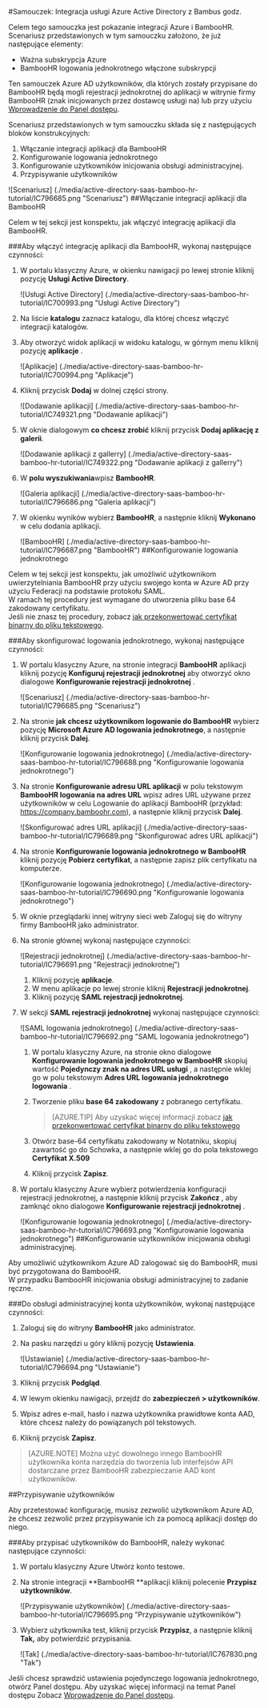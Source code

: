 <properties 
    pageTitle="Samouczek: Integracja usługi Azure Active Directory z Bambus HR | Microsoft Azure" 
    description="Dowiedz się, jak użyć HR Bambus z usługą Azure Active Directory w celu włączenia rejestracji jednokrotnej, automatycznego inicjowania obsługi administracyjnej i nie tylko!" 
    services="active-directory" 
    authors="jeevansd"  
    documentationCenter="na" 
    manager="femila"/>
<tags 
    ms.service="active-directory" 
    ms.devlang="na" 
    ms.topic="article" 
    ms.tgt_pltfrm="na" 
    ms.workload="identity" 
    ms.date="09/29/2016" 
    ms.author="jeedes" />

#<a name="tutorial-azure-active-directory-integration-with-bamboo-hr"></a>Samouczek: Integracja usługi Azure Active Directory z Bambus godz.

Celem tego samouczka jest pokazanie integracji Azure i BambooHR.  
Scenariusz przedstawionych w tym samouczku założono, że już następujące elementy:

-   Ważna subskrypcja Azure
-   BambooHR logowania jednokrotnego włączone subskrypcji

Ten samouczek Azure AD użytkowników, dla których zostały przypisane do BambooHR będą mogli rejestracji jednokrotnej do aplikacji w witrynie firmy BambooHR (znak inicjowanych przez dostawcę usługi na) lub przy użyciu [Wprowadzenie do Panel dostępu](active-directory-saas-access-panel-introduction.md).

Scenariusz przedstawionych w tym samouczku składa się z następujących bloków konstrukcyjnych:

1.  Włączanie integracji aplikacji dla BambooHR
2.  Konfigurowanie logowania jednokrotnego
3.  Konfigurowanie użytkowników inicjowania obsługi administracyjnej.
4.  Przypisywanie użytkowników

![Scenariusz] (./media/active-directory-saas-bamboo-hr-tutorial/IC796685.png "Scenariusz")
##<a name="enabling-the-application-integration-for-bamboohr"></a>Włączanie integracji aplikacji dla BambooHR

Celem w tej sekcji jest konspektu, jak włączyć integrację aplikacji dla BambooHR.

###<a name="to-enable-the-application-integration-for-bamboohr-perform-the-following-steps"></a>Aby włączyć integrację aplikacji dla BambooHR, wykonaj następujące czynności:

1.  W portalu klasyczny Azure, w okienku nawigacji po lewej stronie kliknij pozycję **Usługi Active Directory**.

    ![Usługi Active Directory] (./media/active-directory-saas-bamboo-hr-tutorial/IC700993.png "Usługi Active Directory")

2.  Na liście **katalogu** zaznacz katalogu, dla której chcesz włączyć integracji katalogów.

3.  Aby otworzyć widok aplikacji w widoku katalogu, w górnym menu kliknij pozycję **aplikacje** .

    ![Aplikacje] (./media/active-directory-saas-bamboo-hr-tutorial/IC700994.png "Aplikacje")

4.  Kliknij przycisk **Dodaj** w dolnej części strony.

    ![Dodawanie aplikacji] (./media/active-directory-saas-bamboo-hr-tutorial/IC749321.png "Dodawanie aplikacji")

5.  W oknie dialogowym **co chcesz zrobić** kliknij przycisk **Dodaj aplikację z galerii**.

    ![Dodawanie aplikacji z gallerry] (./media/active-directory-saas-bamboo-hr-tutorial/IC749322.png "Dodawanie aplikacji z gallerry")

6.  W **polu wyszukiwania**wpisz **BambooHR**.

    ![Galeria aplikacji] (./media/active-directory-saas-bamboo-hr-tutorial/IC796686.png "Galeria aplikacji")

7.  W okienku wyników wybierz **BambooHR**, a następnie kliknij **Wykonano** w celu dodania aplikacji.

    ![BambooHR] (./media/active-directory-saas-bamboo-hr-tutorial/IC796687.png "BambooHR")
##<a name="configuring-single-sign-on"></a>Konfigurowanie logowania jednokrotnego

Celem w tej sekcji jest konspektu, jak umożliwić użytkownikom uwierzytelniania BambooHR przy użyciu swojego konta w Azure AD przy użyciu Federacji na podstawie protokołu SAML.  
W ramach tej procedury jest wymagane do utworzenia pliku base 64 zakodowany certyfikatu.  
Jeśli nie znasz tej procedury, zobacz [jak przekonwertować certyfikat binarny do pliku tekstowego](http://youtu.be/PlgrzUZ-Y1o).

###<a name="to-configure-single-sign-on-perform-the-following-steps"></a>Aby skonfigurować logowania jednokrotnego, wykonaj następujące czynności:

1.  W portalu klasyczny Azure, na stronie integracji **BambooHR** aplikacji kliknij pozycję **Konfiguruj rejestracji jednokrotnej** aby otworzyć okno dialogowe **Konfigurowanie rejestracji jednokrotnej** .

    ![Scenariusz] (./media/active-directory-saas-bamboo-hr-tutorial/IC796685.png "Scenariusz")

2.  Na stronie **jak chcesz użytkownikom logowanie do BambooHR** wybierz pozycję **Microsoft Azure AD logowania jednokrotnego**, a następnie kliknij przycisk **Dalej**.

    ![Konfigurowanie logowania jednokrotnego] (./media/active-directory-saas-bamboo-hr-tutorial/IC796688.png "Konfigurowanie logowania jednokrotnego")

3.  Na stronie **Konfigurowanie adresu URL aplikacji** w polu tekstowym **BambooHR logowania na adres URL** wpisz adres URL używane przez użytkowników w celu Logowanie do aplikacji BambooHR (przykład: https://company.bamboohr.com), a następnie kliknij przycisk **Dalej**.

    ![Skonfigurować adres URL aplikacji] (./media/active-directory-saas-bamboo-hr-tutorial/IC796689.png "Skonfigurować adres URL aplikacji")

4.  Na stronie **Konfigurowanie logowania jednokrotnego w BambooHR** kliknij pozycję **Pobierz certyfikat**, a następnie zapisz plik certyfikatu na komputerze.

    ![Konfigurowanie logowania jednokrotnego] (./media/active-directory-saas-bamboo-hr-tutorial/IC796690.png "Konfigurowanie logowania jednokrotnego")

5.  W oknie przeglądarki innej witryny sieci web Zaloguj się do witryny firmy BambooHR jako administrator.

6.  Na stronie głównej wykonaj następujące czynności:

    ![Rejestracji jednokrotnej] (./media/active-directory-saas-bamboo-hr-tutorial/IC796691.png "Rejestracji jednokrotnej")

    1.  Kliknij pozycję **aplikacje**.
    2.  W menu aplikacje po lewej stronie kliknij **Rejestracji jednokrotnej**.
    3.  Kliknij pozycję **SAML rejestracji jednokrotnej**.

7.  W sekcji **SAML rejestracji jednokrotnej** wykonaj następujące czynności:

    ![SAML logowania jednokrotnego] (./media/active-directory-saas-bamboo-hr-tutorial/IC796692.png "SAML logowania jednokrotnego")

    1.  W portalu klasyczny Azure, na stronie okno dialogowe **Konfigurowanie logowania jednokrotnego w BambooHR** skopiuj wartość **Pojedynczy znak na adres URL usługi** , a następnie wklej go w polu tekstowym **Adres URL logowania jednokrotnego logowania** .
    2.  Tworzenie pliku **base 64 zakodowany** z pobranego certyfikatu.  

        >[AZURE.TIP] Aby uzyskać więcej informacji zobacz [jak przekonwertować certyfikat binarny do pliku tekstowego](http://youtu.be/PlgrzUZ-Y1o)

    3.  Otwórz base-64 certyfikatu zakodowany w Notatniku, skopiuj zawartość go do Schowka, a następnie wklej go do pola tekstowego **Certyfikat X.509**
    4.  Kliknij przycisk **Zapisz**.

8.  W portalu klasyczny Azure wybierz potwierdzenia konfiguracji rejestracji jednokrotnej, a następnie kliknij przycisk **Zakończ** , aby zamknąć okno dialogowe **Konfigurowanie rejestracji jednokrotnej** .

    ![Konfigurowanie logowania jednokrotnego] (./media/active-directory-saas-bamboo-hr-tutorial/IC796693.png "Konfigurowanie logowania jednokrotnego")
##<a name="configuring-user-provisioning"></a>Konfigurowanie użytkowników inicjowania obsługi administracyjnej.

Aby umożliwić użytkownikom Azure AD zalogować się do BambooHR, musi być przygotowana do BambooHR.  
W przypadku BambooHR inicjowania obsługi administracyjnej to zadanie ręczne.

###<a name="to-provision-a-user-accounts-perform-the-following-steps"></a>Do obsługi administracyjnej konta użytkowników, wykonaj następujące czynności:

1.  Zaloguj się do witryny **BambooHR** jako administrator.

2.  Na pasku narzędzi u góry kliknij pozycję **Ustawienia**.

    ![Ustawianie] (./media/active-directory-saas-bamboo-hr-tutorial/IC796694.png "Ustawianie")

3.  Kliknij przycisk **Podgląd**.

4.  W lewym okienku nawigacji, przejdź do **zabezpieczeń \> użytkowników**.

5.  Wpisz adres e-mail, hasło i nazwa użytkownika prawidłowe konta AAD, które chcesz należy do powiązanych pól tekstowych.

6.  Kliknij przycisk **Zapisz**.

>[AZURE.NOTE] Można użyć dowolnego innego BambooHR użytkownika konta narzędzia do tworzenia lub interfejsów API dostarczane przez BambooHR zabezpieczanie AAD kont użytkowników.

##<a name="assigning-users"></a>Przypisywanie użytkowników

Aby przetestować konfigurację, musisz zezwolić użytkownikom Azure AD, że chcesz zezwolić przez przypisywanie ich za pomocą aplikacji dostęp do niego.

###<a name="to-assign-users-to-bamboohr-perform-the-following-steps"></a>Aby przypisać użytkowników do BambooHR, należy wykonać następujące czynności:

1.  W portalu klasyczny Azure Utwórz konto testowe.

2.  Na stronie integracji **BambooHR **aplikacji kliknij polecenie **Przypisz użytkowników**.

    ![Przypisywanie użytkowników] (./media/active-directory-saas-bamboo-hr-tutorial/IC796695.png "Przypisywanie użytkowników")

3.  Wybierz użytkownika test, kliknij przycisk **Przypisz**, a następnie kliknij **Tak,** aby potwierdzić przypisania.

    ![Tak] (./media/active-directory-saas-bamboo-hr-tutorial/IC767830.png "Tak")

Jeśli chcesz sprawdzić ustawienia pojedynczego logowania jednokrotnego, otwórz Panel dostępu. Aby uzyskać więcej informacji na temat Panel dostępu Zobacz [Wprowadzenie do Panel dostępu](active-directory-saas-access-panel-introduction.md).
